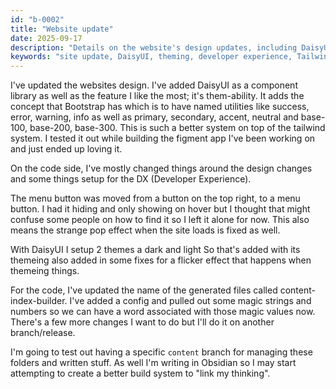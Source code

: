 ```yaml
---
id: "b-0002"
title: "Website update"
date: 2025-09-17
description: "Details on the website's design updates, including DaisyUI integration, theming improvements, and developer experience enhancements."
keywords: "site update, DaisyUI, theming, developer experience, Tailwind, content-index-builder"
---
```

I've updated the websites design. I've added DaisyUI as a component library as well as the feature I like the most; it's them-ability. It adds the concept that Bootstrap has which is to have named utilities like success, error, warning, info as well as primary, secondary, accent, neutral and base-100, base-200, base-300. This is such a better system on top of the tailwind system. I tested it out while building the figment app I've been working on and just ended up loving it.

On the code side, I've mostly changed things around the design changes and some things setup for the DX (Developer Experience). 

The menu button was moved from a button on the top right, to a menu button. I had it hiding and only showing on hover but I thought that might confuse some people on how to find it so I left it alone for now. This also means the strange pop effect when the site loads is fixed as well.

With DaisyUI I setup 2 themes a dark and light So that's added with its themeing also added in some fixes for a flicker effect that happens when themeing things.

For the code, I've updated the name of the generated files called content-index-builder. I've added a config and pulled out some magic strings and numbers so we can have a word associated with those magic values now. There's a few more changes I want to do but I'll do it on another branch/release.

I'm going to test out having a specific `content` branch for managing these folders and written stuff. As well I'm writing in Obsidian so I may start attempting to create a better build system to "link my thinking".
